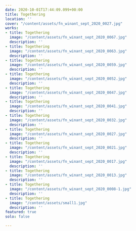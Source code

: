 ```yaml
---
date: 2020-10-01T17:44:09.099+00:00
title: Togethering
location: ''
cover: "/content/assets/fn_winant_sept_2020_0027.jpg"
works:
- title: Togethering
  image: "/content/assets/fn_winant_sept_2020_0067.jpg"
  description: ''
- title: Togethering
  image: "/content/assets/fn_winant_sept_2020_0063.jpg"
  description: ''
- title: Togethering
  image: "/content/assets/fn_winant_sept_2020_0059.jpg"
  description: ''
- title: Togethering
  image: "/content/assets/fn_winant_sept_2020_0052.jpg"
  description: ''
- title: Togethering
  image: "/content/assets/fn_winant_sept_2020_0047.jpg"
  description: ''
- title: Togethering
  image: "/content/assets/fn_winant_sept_2020_0041.jpg"
  description: ''
- title: Togethering
  image: "/content/assets/fn_winant_sept_2020_0032.jpg"
  description: ''
- title: Togethering
  image: "/content/assets/fn_winant_sept_2020_0027.jpg"
  description: ''
- title: Togethering
  image: "/content/assets/fn_winant_sept_2020_0021.jpg"
  description: ''
- title: Togethering
  image: "/content/assets/fn_winant_sept_2020_0017.jpg"
  description: ''
- title: Togethering
  image: "/content/assets/fn_winant_sept_2020_0013.jpg"
  description: ''
- title: Togethering
  image: "/content/assets/fn_winant_sept_2020_0008-1.jpg"
  description: ''
- title: Togethering
  image: "/content/assets/small1.jpg"
  description: ''
featured: true
solo: false

---
```

